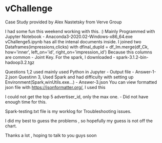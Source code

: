 # vChallenge
Case Study provided by Alex Nastetsky from Verve Group

I had some fun this weekend working with this. :)
Mainly Programmed with Jupyter Notebook - Anaconda3-2020.02-Windows-x86_64.exe
vChallenge5.ipynb has all the intenal documents inside.
I joined two Dataframes(impressions,clicks) with dfinal_dupId = df_Im.merge(df_Ck, how='inner', left_on='id', right_on='impression_id') 
Because this columns are common - Joint Key.
For the spark, I downloaded - spark-3.1.2-bin-hadoop3.2.tgz

Questions 1,2 used mainly used Python in Jupyter - Output file - Answer-1-2.json
Questinn 3, Used Spark and had difficulty with setting up Environment(Spark,winUtils.exe...) - Answer-3.json
You can view formatted json file with https://jsonformatter.org/, I used  this 

I could not get the top 5 advertiser_id, only the max one. - Did not have enough time for this. 

Spark-testing.txt file is my worklog for Troubleshooting issues.

I did my best to guess the problems , so hopefully my guess is not off the chart.

Thanks a lot , hoping to talk to you guys soon

